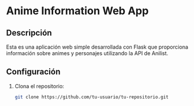 # Anime Information Web App

## Descripción

Esta es una aplicación web simple desarrollada con Flask que proporciona información sobre animes y personajes utilizando la API de Anilist.

## Configuración

1. Clona el repositorio:
   ```bash
   git clone https://github.com/tu-usuario/tu-repositorio.git
